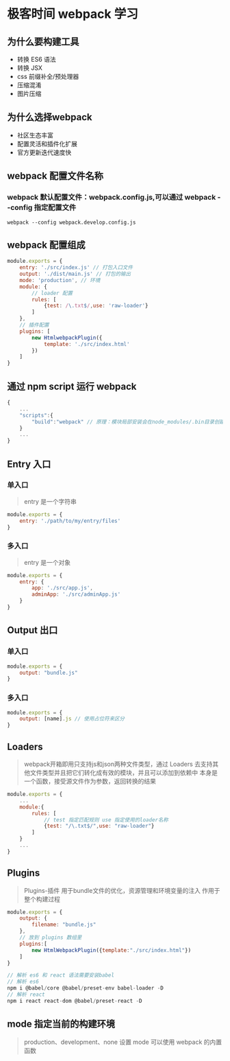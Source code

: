 # 极客时间 webpack 学习

## 为什么要构建工具
- 转换 ES6 语法
- 转换 JSX
- css 前缀补全/预处理器
- 压缩混淆
- 图片压缩

## 为什么选择webpack

- 社区生态丰富
- 配置灵活和插件化扩展
- 官方更新迭代速度快

## webpack 配置文件名称

### webpack 默认配置文件：webpack.config.js,可以通过 webpack --config 指定配置文件
```
webpack --config webpack.develop.config.js
```
## webpack 配置组成
```js
module.exports = {
    entry: './src/index.js' // 打包入口文件
    output: './dist/main.js' // 打包的输出
    mode: 'production', // 环境
    module: {
        // loader 配置
        rules: [
            {test: /\.txt$/,use: 'raw-loader'}
        ]
    },
    // 插件配置
    plugins: [
        new HtmlwebpackPlugin({
            template: './src/index.html'
        })
    ]
}
```

## 通过 npm script 运行 webpack
```js
{
    ...
    "scripts":{
        "build":"webpack" // 原理：模块局部安装会在node_modules/.bin目录创建软链接
    }
    ...
}
```

## Entry 入口

### 单入口
> entry 是一个字符串
```js
module.exports = {
    entry: './path/to/my/entry/files'
}
```

### 多入口
> entry 是一个对象
```js
module.exports = {
    entry: {
        app: './src/app.js',
        adminApp: './src/adminApp.js'
    }
}
```

## Output 出口

### 单入口
```js
module.exports = {
    output: "bundle.js"
}
```

### 多入口
```js
module.exports = {
    output: [name].js // 使用占位符来区分
}
```

## Loaders
> webpack开箱即用只支持js和json两种文件类型，通过 Loaders 去支持其他文件类型并且把它们转化成有效的模块，并且可以添加到依赖中
> 本身是一个函数，接受源文件作为参数，返回转换的结果

```js
module.exports = {
    ...
    module:{
        rules: [
            // test 指定匹配规则 use 指定使用的loader名称
            {test: "/\.txt$/",use: "raw-loader"}
        ]
    }
    ...
}
```

## Plugins
> Plugins-插件 用于bundle文件的优化，资源管理和环境变量的注入
> 作用于整个构建过程
```js
module.exports = {
    output: {
        filename: "bundle.js"
    },
    // 放到 plugins 数组里
    plugins:[
        new HtmlWebpackPlugin({template:"./src/index.html"})
    ]
}

// 解析 es6 和 react 语法需要安装babel
// 解析 es6
npm i @babel/core @babel/preset-env babel-loader -D
// 解析 react
npm i react react-dom @babel/preset-react -D
```

## mode 指定当前的构建环境
> production、development、none
> 设置 mode 可以使用 webpack 的内置函数